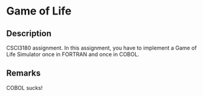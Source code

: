 # Game of Life

## Description

CSCI3180 assignment. In this assignment, you have to implement a Game of Life Simulator once in FORTRAN and once in COBOL.

## Remarks

COBOL sucks!
